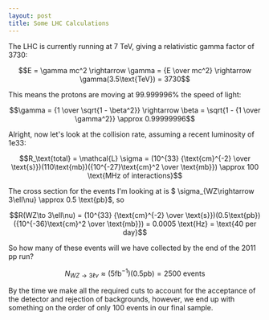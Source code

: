 ```yaml
---
layout: post
title: Some LHC Calculations
---
```


The LHC is currently running at 7 TeV, giving a relativistic gamma factor of 3730:

$$E = \gamma mc^2 \rightarrow \gamma = {E \over mc^2} \rightarrow \gamma(3.5\text{TeV}) = 3730$$

This means the protons are moving at 99.999996% the speed of light:

$$\gamma = {1 \over \sqrt{1 - \beta^2}} \rightarrow \beta = \sqrt{1 - {1 \over \gamma^2}} \approx 0.99999996$$

Alright, now let's look at the collision rate, assuming a recent luminosity of 1e33:

$$R_\text{total} = \mathcal{L} \sigma = (10^{33} {\text{cm}^{-2} \over \text{s}})(110\text{mb})({10^{-27}\text{cm}^2 \over \text{mb}}) \approx 100 \text{MHz of interactions}$$

The cross section for the events I'm looking at is $ \sigma_{WZ\rightarrow 3\ell\nu} \approx 0.5 \text{pb}$, so

$$R(WZ\to 3\ell\nu) = (10^{33} {\text{cm}^{-2} \over \text{s}})(0.5\text{pb})({10^{-36}\text{cm}^2 \over \text{mb}}) = 0.0005 \text{Hz} = \text{40 per day}$$

So how many of these events will we have collected by the end of the 2011 pp run?

$$N_{WZ\rightarrow 3\ell\nu} \approx (5 {\text{fb}^{-1}}) (0.5 \text{pb}) = \text{2500 events}$$

By the time we make all the required cuts to account for the acceptance of the detector and rejection of backgrounds, however, we end up with something on the order of only 100 events in our final sample.
